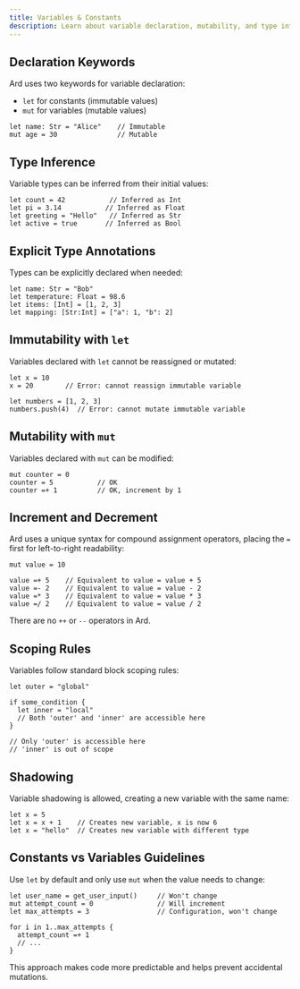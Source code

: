 ```yaml
---
title: Variables & Constants
description: Learn about variable declaration, mutability, and type inference in Ard.
---
```


## Declaration Keywords

Ard uses two keywords for variable declaration:

- `let` for constants (immutable values)
- `mut` for variables (mutable values)

```ard
let name: Str = "Alice"    // Immutable
mut age = 30               // Mutable
```

## Type Inference

Variable types can be inferred from their initial values:

```ard
let count = 42           // Inferred as Int
let pi = 3.14           // Inferred as Float
let greeting = "Hello"   // Inferred as Str
let active = true       // Inferred as Bool
```

## Explicit Type Annotations

Types can be explicitly declared when needed:

```ard
let name: Str = "Bob"
let temperature: Float = 98.6
let items: [Int] = [1, 2, 3]
let mapping: [Str:Int] = ["a": 1, "b": 2]
```

## Immutability with `let`

Variables declared with `let` cannot be reassigned or mutated:

```ard
let x = 10
x = 20        // Error: cannot reassign immutable variable

let numbers = [1, 2, 3]
numbers.push(4)  // Error: cannot mutate immutable variable
```

## Mutability with `mut`

Variables declared with `mut` can be modified:

```ard
mut counter = 0
counter = 5           // OK
counter =+ 1          // OK, increment by 1
```

## Increment and Decrement

Ard uses a unique syntax for compound assignment operators, placing the `=` first for left-to-right readability:

```ard
mut value = 10

value =+ 5    // Equivalent to value = value + 5
value =- 2    // Equivalent to value = value - 2
value =* 3    // Equivalent to value = value * 3
value =/ 2    // Equivalent to value = value / 2
```

There are no `++` or `--` operators in Ard.

## Scoping Rules

Variables follow standard block scoping rules:

```ard
let outer = "global"

if some_condition {
  let inner = "local"
  // Both 'outer' and 'inner' are accessible here
}

// Only 'outer' is accessible here
// 'inner' is out of scope
```

## Shadowing

Variable shadowing is allowed, creating a new variable with the same name:

```ard
let x = 5
let x = x + 1    // Creates new variable, x is now 6
let x = "hello"  // Creates new variable with different type
```

## Constants vs Variables Guidelines

Use `let` by default and only use `mut` when the value needs to change:

```ard
let user_name = get_user_input()     // Won't change
mut attempt_count = 0                // Will increment
let max_attempts = 3                 // Configuration, won't change

for i in 1..max_attempts {
  attempt_count =+ 1
  // ...
}
```

This approach makes code more predictable and helps prevent accidental mutations.